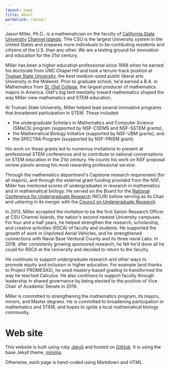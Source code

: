 ```yaml
---
layout: page
title: About
permalink: /about/
---
```


Jason Miller, Ph.D., is a mathematician on the faculty of [California State University](http://www.calstate.edu) [Channel Islands](http://www.csuci.edu).  THe CSU is the largest University system in the United States and prepares more individuals to be contibuting residents and citizens of the U.S. than any other.  We are a testing ground for innovation and education for the 21st century.

Miller has been a higher education professional since 1998 when he earned his doctorate from UNC Chapel Hill and took a tenure-track position at [Truman State University](http://www.truman.edu), the best medium-sized public liberal arts University in the Midwest.  Prior to graduate school, he'd earned a B.A. in Mathematics from [St. Olaf College](http://www.stolaf.edu), the largest producer of mathematics majors in America.  Olaf's big tent mentality toward mathematics shaped the way Miller view mathematics and STEM education.

At Truman State University, Miller helped lead several innovative programs that broadened participation in STEM.  These included 

* the undergraduate Scholars in Mathematics and Computer Science (SMaCS) program (supported by NSF-CSEMS and NSF-SSTEM grants),
* the Mathematical Biology Initiative (supported by NSF-UBM grants), and
* the SPECTRA Program (suypported by NSF-PRISM grant).

His work on these grants led to numerous invitations to present at professional STEM conferences and to contribute to national conversations on STEM education in the 21st century.  He counts his work on NSF proposal review panels among his most rewarding professional service.

Through the mathematics department's Capstone research requirement (for all majors), and through the external grant funding provided from the NSF, Miller has mentored scores of undergraduates in research in mathematics and in mathematical biology.  He served on the Board for the [National Conference for Undergraduate Research](http://www.ncur.org) (NCUR) before serving as its Chair and ushering in its merger with the [Council on Undergraduate Research](http://www.cur.org).

In 2013, Miller accepted the invitation to be the first Senior Research Officer at CSU Channel Islands, the nation's second newest University campuses.  For four and a half years, he helped strengthen the research, scholarship, and creative activities (RSCA) of faculty and students.  He supported the growth of work in Unpiloted Aerial Vehicles, and he strengthened connections with Naval Base Ventural County and its three naval Labs.  In 2018, after consistenly growing sponsored research, he felt he'd done all he could for RSCA at the University and decided to return to the faculty.

He continues to support undergraduate research and other ways to promote equity and inclusion in higher education.  For example (and thanks to Project PROMESAS), he used mastery-based grading to transformed the way he teached Calculus.  He also continues to support faculty through leadership in shared governance by being elected to the position of Vice Chair of Academic Senate in 2019.

Miller is committed to strengthening the mathematics program, its majors, minors, and Master degrees.  He is committed to broadening participation in mathematics and STEM, and hopes to ignite a local mathematical biology community.

# Web site #

This website is built using ruby [Jekyll][jekyll-organization] and hosted on [GitHub][github].  It is using the base Jekyll theme, [minima](https://github.com/jekyll/minima). 

Otherwise, each page is hand-coded using Markdown and HTML.

[jekyll-organization]: https://github.com/jekyll
[github]: http://github.com